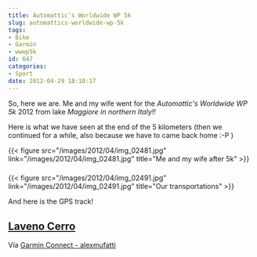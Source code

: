 ```yaml
---
title: Automattic’s Worldwide WP 5k
slug: automattics-worldwide-wp-5k
tags:
- Bike
- Garmin
- wwwp5k
id: 647
categories:
- Sport
date: 2012-04-29 18:10:17
---
```


So, here we are. Me and my wife went for the _Automattic's Worldwide WP 5k_ 2012 from lake _Maggiore _in northern Italy_!!_

Here is what we have seen at the end of the 5 kilometers (then we continued for a while, also because we have to came back home :-P )

{{< figure src="/images/2012/04/img_02481.jpg" link="/images/2012/04/img_02481.jpg" title="Me and my wife after 5k" >}}

### 

{{< figure src="/images/2012/04/img_02491.jpg" link="/images/2012/04/img_02491.jpg" title="Our transportations" >}}

And here is the GPS track!

## [Laveno Cerro](http://connect.garmin.com/activity/172503706)

Vía [Garmin Connect - alexmufatti](http://connect.garmin.com/explore?owner=alexmufatti)
